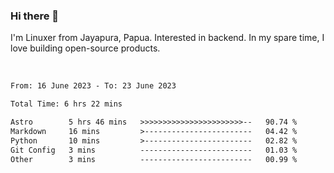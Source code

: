 ### Hi there 👋

I'm Linuxer from Jayapura, Papua. Interested in backend. In my spare time, I love building open-source products.

<br>

 
 <!--START_SECTION:waka-->

```txt
From: 16 June 2023 - To: 23 June 2023

Total Time: 6 hrs 22 mins

Astro        5 hrs 46 mins   >>>>>>>>>>>>>>>>>>>>>>>--   90.74 %
Markdown     16 mins         >------------------------   04.42 %
Python       10 mins         >------------------------   02.82 %
Git Config   3 mins          -------------------------   01.03 %
Other        3 mins          -------------------------   00.99 %
```

<!--END_SECTION:waka-->
